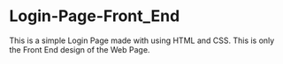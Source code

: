# Login-Page-Front_End
This is a simple Login Page made with using HTML and CSS. This is only the Front End design of the Web Page.
